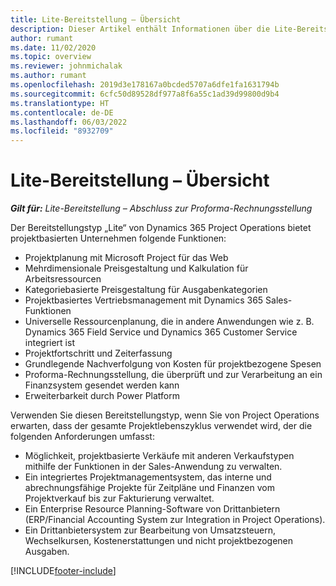 ```yaml
---
title: Lite-Bereitstellung – Übersicht
description: Dieser Artikel enthält Informationen über die Lite-Bereitstellung von Dynamics 365 Project Operations.
author: rumant
ms.date: 11/02/2020
ms.topic: overview
ms.reviewer: johnmichalak
ms.author: rumant
ms.openlocfilehash: 2019d3e178167a0bcded5707a6dfe1fa1631794b
ms.sourcegitcommit: 6cfc50d89528df977a8f6a55c1ad39d99800d9b4
ms.translationtype: HT
ms.contentlocale: de-DE
ms.lasthandoff: 06/03/2022
ms.locfileid: "8932709"
---
```

# <a name="lite-deployment-overview"></a>Lite-Bereitstellung – Übersicht

_**Gilt für:** Lite-Bereitstellung – Abschluss zur Proforma-Rechnungsstellung_

Der Bereitstellungstyp „Lite“ von Dynamics 365 Project Operations bietet projektbasierten Unternehmen folgende Funktionen:

- Projektplanung mit Microsoft Project für das Web
- Mehrdimensionale Preisgestaltung und Kalkulation für Arbeitsressourcen
- Kategoriebasierte Preisgestaltung für Ausgabenkategorien
- Projektbasiertes Vertriebsmanagement mit Dynamics 365 Sales-Funktionen
- Universelle Ressourcenplanung, die in andere Anwendungen wie z. B. Dynamics 365 Field Service und Dynamics 365 Customer Service integriert ist
- Projektfortschritt und Zeiterfassung
- Grundlegende Nachverfolgung von Kosten für projektbezogene Spesen
- Proforma-Rechnungsstellung, die überprüft und zur Verarbeitung an ein Finanzsystem gesendet werden kann
- Erweiterbarkeit durch Power Platform

Verwenden Sie diesen Bereitstellungstyp, wenn Sie von Project Operations erwarten, dass der gesamte Projektlebenszyklus verwendet wird, der die folgenden Anforderungen umfasst:

- Möglichkeit, projektbasierte Verkäufe mit anderen Verkaufstypen mithilfe der Funktionen in der Sales-Anwendung zu verwalten.
- Ein integriertes Projektmanagementsystem, das interne und abrechnungsfähige Projekte für Zeitpläne und Finanzen vom Projektverkauf bis zur Fakturierung verwaltet.
- Ein Enterprise Resource Planning-Software von Drittanbietern (ERP/Financial Accounting System zur Integration in Project Operations).
- Ein Drittanbietersystem zur Bearbeitung von Umsatzsteuern, Wechselkursen, Kostenerstattungen und nicht projektbezogenen Ausgaben.


[!INCLUDE[footer-include](../includes/footer-banner.md)]